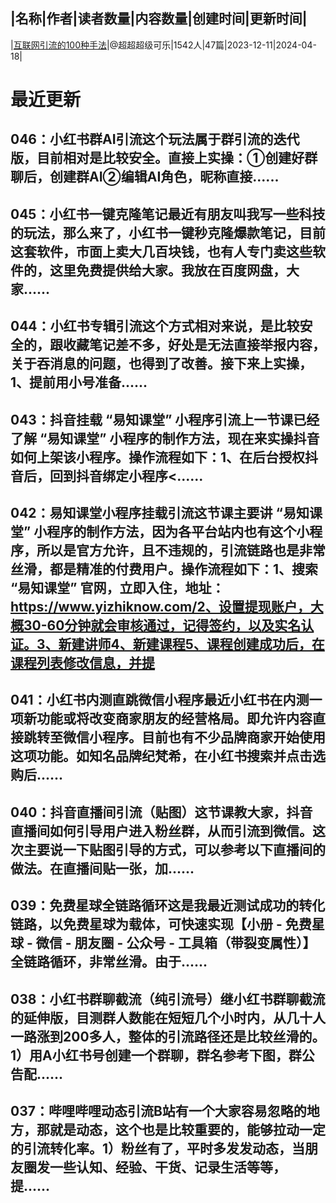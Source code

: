 |名称|作者|读者数量|内容数量|创建时间|更新时间|
---
|[互联网引流的100种手法](https://xiaobot.net/p/sjnm78?refer=0b133df9-27dc-423b-8101-639049001c13)|@超超超级可乐|1542人|47篇|2023-12-11|2024-04-18|

# 最近更新
## 046：小红书群AI引流这个玩法属于群引流的迭代版，目前相对是比较安全。直接上实操：①创建好群聊后，创建群AI②编辑AI角色，昵称直接......
## 045：小红书一键克隆笔记最近有朋友叫我写一些科技的玩法，那么来了，小红书一键秒克隆爆款笔记，目前这套软件，市面上卖大几百块钱，也有人专门卖这些软件的，这里免费提供给大家。我放在百度网盘，大家......
## 044：小红书专辑引流这个方式相对来说，是比较安全的，跟收藏笔记差不多，好处是无法直接举报内容，关于吞消息的问题，也得到了改善。接下来上实操，1、提前用小号准备......
## 043：抖音挂载 “易知课堂” 小程序引流上一节课已经了解 “易知课堂” 小程序的制作方法，现在来实操抖音如何上架该小程序。操作流程如下：1、在后台授权抖音后，回到抖音绑定小程序<......
## 042：易知课堂小程序挂载引流这节课主要讲 “易知课堂” 小程序的制作方法，因为各平台站内也有这个小程序，所以是官方允许，且不违规的，引流链路也是非常丝滑，都是精准的付费用户。操作流程如下：1、搜索 “易知课堂” 官网，立即入住，地址：https://www.yizhiknow.com/2、设置提现账户，大概30-60分钟就会审核通过，记得签约，以及实名认证。3、新建讲师4、新建课程5、课程创建成功后，在课程列表修改信息，并提
## 041：小红书内测直跳微信小程序最近小红书在内测一项新功能或将改变商家朋友的经营格局。即允许内容直接跳转至微信小程序。目前也有不少品牌商家开始使用这项功能。如知名品牌纪梵希，在小红书搜索并点击选购后......
## 040：抖音直播间引流（贴图）这节课教大家，抖音直播间如何引导用户进入粉丝群，从而引流到微信。这次主要说一下贴图引导的方式，可以参考以下直播间的做法。在直播间贴一张，加......
## 039：免费星球全链路循环这是我最近测试成功的转化链路，以免费星球为载体，可快速实现【小册 - 免费星球 - 微信 - 朋友圈 - 公众号 - 工具箱（带裂变属性）】全链路循环，非常丝滑。由于......
## 038：小红书群聊截流（纯引流号）继小红书群聊截流的延伸版，目测群人数能在短短几个小时内，从几十人一路涨到200多人，整体的引流路径还是比较丝滑的。1）用A小红书号创建一个群聊，群名参考下图，群公告配......
## 037：哔哩哔哩动态引流B站有一个大家容易忽略的地方，那就是动态，这个也是比较重要的，能够拉动一定的引流转化率。1）粉丝有了，平时多发发动态，当朋友圈发一些认知、经验、干货、记录生活等等，提......

